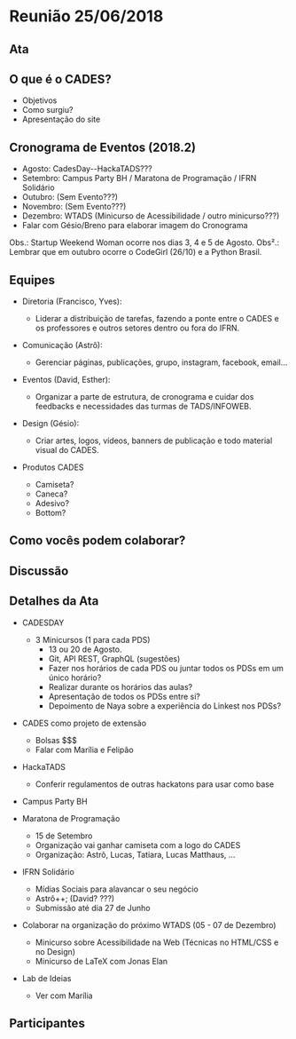 # Reunião 25/06/2018

## Ata

## O que é o CADES?
  * Objetivos
  * Como surgiu?
  * Apresentação do site

## Cronograma de Eventos (2018.2)
  * Agosto: CadesDay--HackaTADS???
  * Setembro: Campus Party BH / Maratona de Programação / IFRN Solidário
  * Outubro: (Sem Evento???)
  * Novembro: (Sem Evento???)
  * Dezembro: WTADS (Minicurso de Acessibilidade / outro minicurso???)
  * Falar com Gésio/Breno para elaborar imagem do Cronograma

  Obs.:  Startup Weekend Woman ocorre nos dias 3, 4 e 5 de Agosto.
  Obs².: Lembrar que em outubro ocorre o CodeGirl (26/10) e a Python Brasil.

## Equipes

* Diretoria (Francisco, Yves):
  * Liderar a distribuição de tarefas, fazendo a ponte entre o CADES e os professores e outros setores dentro ou fora do IFRN.
* Comunicação (Astrô):
  * Gerenciar páginas, publicações, grupo, instagram, facebook, email...
* Eventos (David, Esther):
  * Organizar a parte de estrutura, de cronograma e cuidar dos feedbacks e necessidades das turmas de TADS/INFOWEB.
* Design (Gésio):
  * Criar artes, logos, vídeos, banners de publicação e todo material visual do CADES.

* Produtos CADES
  * Camiseta?
  * Caneca?
  * Adesivo?
  * Bottom?

## Como vocês podem colaborar?

## Discussão

## Detalhes da Ata

* CADESDAY
  * 3 Minicursos (1 para cada PDS)
    * 13 ou 20 de Agosto.
    * Git, API REST, GraphQL (sugestões)
    * Fazer nos horários de cada PDS ou juntar todos os PDSs em um único horário?
    * Realizar durante os horários das aulas?
    * Apresentação de todos os PDSs entre si?
    * Depoimento de Naya sobre a experiência do Linkest nos PDSs?

* CADES como projeto de extensão
  * Bolsas $$$
  * Falar com Marília e Felipão

* HackaTADS
  * Conferir regulamentos de outras hackatons para usar como base

* Campus Party BH

* Maratona de Programação
  * 15 de Setembro
  * Organização vai ganhar camiseta com a logo do CADES
  * Organização: Astrô, Lucas, Tatiara, Lucas Matthaus, ...

* IFRN Solidário
  * Mídias Sociais para alavancar o seu negócio
  * Astrô++; (David? ???)
  * Submissão até dia 27 de Junho

* Colaborar na organização do próximo WTADS (05 - 07 de Dezembro)
  * Minicurso sobre Acessibilidade na Web (Técnicas no HTML/CSS e no Design)
  * Minicurso de LaTeX com Jonas Elan

* Lab de Ideias
  * Ver com Marília

## Participantes

